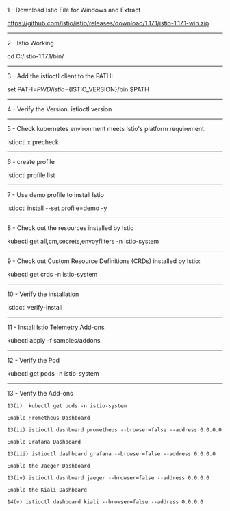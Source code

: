 1 - Download Istio File for Windows and Extract

https://github.com/istio/istio/releases/download/1.17.1/istio-1.17.1-win.zip
______________________________________________
2 - Istio Working 

cd C:/istio-1.17.1/bin/
_________________________________________________
3 - Add the istioctl client to the PATH:

set PATH=$PWD/istio-${ISTIO_VERSION}/bin:$PATH
___________________________________________________
4 - Verify the Version.
istioctl version
______________________________________________________
5 - Check kubernetes environment meets Istio's platform requirement.

istioctl x precheck
____________________________________________________________________
6 - create profile

istioctl profile list
___________________________________________________________________________
7 - Use demo profile to install Istio

istioctl install --set profile=demo -y
_________________________________________________________________________________
8 -  Check out the resources installed by Istio

kubectl get all,cm,secrets,envoyfilters -n istio-system
______________________________________________________________________________________
9 -  Check out Custom Resource Definitions (CRDs) installed by Istio:

kubectl get crds -n istio-system
______________________________________________________________________________________________
10 - Verify the installation 

istioctl verify-install
____________________________________________________________________________________________________
11 - Install Istio Telemetry Add-ons

kubectl apply -f samples/addons
________________________________________________________________________________________________________
12 - Verify the Pod

kubectl get pods -n istio-system
_____________________________________________________________________________________________________________
13 - Verify the Add-ons
	
	13(i)  kubectl get pods -n istio-system
	
	Enable Prometheus Dashboard
	
	13(ii) istioctl dashboard prometheus --browser=false --address 0.0.0.0
	
	Enable Grafana Dashboard
	
	13(iii) istioctl dashboard grafana --browser=false --address 0.0.0.0
	
	Enable the Jaeger Dashboard
	
	13(iv) istioctl dashboard jaeger --browser=false --address 0.0.0.0
	
	Enable the Kiali Dashboard
	
	14(v) istioctl dashboard kiali --browser=false --address 0.0.0.0
